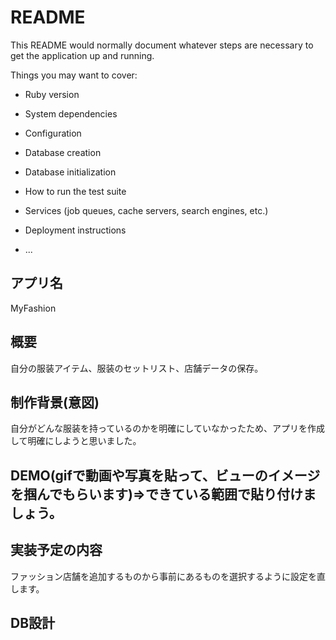 # README

This README would normally document whatever steps are necessary to get the
application up and running.

Things you may want to cover:

* Ruby version

* System dependencies

* Configuration

* Database creation

* Database initialization

* How to run the test suite

* Services (job queues, cache servers, search engines, etc.)

* Deployment instructions

* ...

## アプリ名
MyFashion

## 概要
自分の服装アイテム、服装のセットリスト、店舗データの保存。

## 制作背景(意図)
自分がどんな服装を持っているのかを明確にしていなかったため、アプリを作成して明確にしようと思いました。

## DEMO(gifで動画や写真を貼って、ビューのイメージを掴んでもらいます)⇒できている範囲で貼り付けましょう。


## 実装予定の内容
ファッション店舗を追加するものから事前にあるものを選択するように設定を直します。

## DB設計


